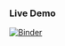 ### Live Demo
[![Binder](https://mybinder.org/badge_logo.svg)](https://mybinder.org/v2/gh/michaelpeterschmid/popularity_of_libs_in_python/HEAD)
